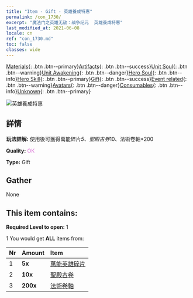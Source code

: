 ```yaml
---
title: "Item - Gift - 英雄養成特惠"
permalink: /con_1730/
excerpt: "魔法门之英雄无敌：战争纪元  英雄養成特惠"
last_modified_at: 2021-06-08
locale: cn
ref: "con_1730.md"
toc: false
classes: wide
---
```

 [Materials](/ItemsCN/){: .btn .btn--primary}[Artifacts](/ItemsCN/Artifacts/){: .btn .btn--success}[Unit Soul](/ItemsCN/UnitSoul/){: .btn .btn--warning}[Unit Awakening](/ItemsCN/UnitAwakening/){: .btn .btn--danger}[Hero Soul](/ItemsCN/HeroSoul/){: .btn .btn--info}[Hero Skill](/ItemsCN/HeroSkill/){: .btn .btn--primary}[Gift](/ItemsCN/Gift/){: .btn .btn--success}[Event related](/ItemsCN/Events/){: .btn .btn--warning}[Avatars](/ItemsCN/Avatars/){: .btn .btn--danger}[Consumables](/ItemsCN/Consumables/){: .btn .btn--info}[Unknown](/ItemsCN/Unknown/){: .btn .btn--primary}

 ![英雄養成特惠](/images/t/i_907346.png)

## 詳情
 **玩法詳解:** 使用後可獲得萬能碎片*5、聖殿古券*10、法術卷軸*200

 **Quality:** <span style="color: #DA70D6">OK</span>

 **Type:** Gift

## Gather

  None

## This item contains:

 **Required Level to open:** 1

 1 You would get **ALL** items  from:

  | Nr | Amount |     Item    |
  |:---|:-------|:------------|
  | 1 |  **5x** | [萬能英雄碎片](/cn/Items/her_358/) |  | 
  | 2 |  **10x** | [聖殿古卷](/cn/Items/con_697/) |  | 
  | 3 |  **200x** | [法術卷軸](/cn/Items/con_694/) |  | 
